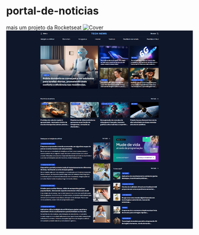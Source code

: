 # portal-de-noticias
 mais um projeto da Rocketseat
 ![Cover](../.assets/images/projeto-completo.png)
<img src="assets/images/projeto-completo.png" alt="Projeto">
